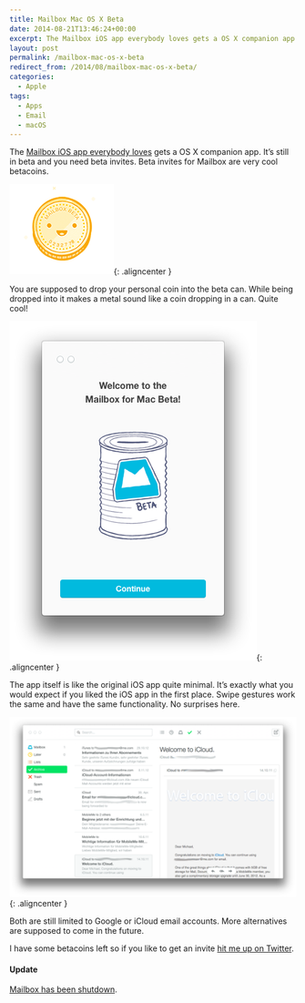 ```yaml
---
title: Mailbox Mac OS X Beta
date: 2014-08-21T13:46:24+00:00
excerpt: The Mailbox iOS app everybody loves gets a OS X companion app. It's still in beta and you need beta invites. Beta invites for Mailbox are very cool betacoins.
layout: post
permalink: /mailbox-mac-os-x-beta
redirect_from: /2014/08/mailbox-mac-os-x-beta/
categories:
  - Apple
tags:
  - Apps
  - Email
  - macOS
---
```

The [Mailbox iOS app everybody loves](https://web.archive.org/web/20151201065705/http://www.mailboxapp.com/ "Link to Mailbox app") gets a OS X companion app. It’s still in beta and you need beta invites. Beta invites for Mailbox are very cool betacoins.

![Mailbox Mac OS X Betacoin](/images/2014/mailbox-mac-os-x-betacoin.png){: .aligncenter }

You are supposed to drop your personal coin into the beta can. While being dropped into it makes a metal sound like a coin dropping in a can. Quite cool!

![Mailbox Mac OS X Beta Can](/images/2014/mailbox-mac-os-x-beta-can.png){: .aligncenter }

The app itself is like the original iOS app quite minimal. It’s exactly what you would expect if you liked the iOS app in the first place. Swipe gestures work the same and have the same functionality. No surprises here.

![Mailbox Mac OS X Beta App Window](/images/2014/mailbox-mac-os-x-beta-app-window.png){: .aligncenter }

Both are still limited to Google or iCloud email accounts. More alternatives are supposed to come in the future.

I have some betacoins left so if you like to get an invite [hit me up on Twitter](https://twitter.com/mnordmeyer).

#### Update

[Mailbox has been shutdown](https://web.archive.org/web/20160225025848/http://www.mailboxapp.com/).